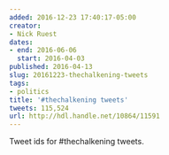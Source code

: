 ```yaml
---
added: 2016-12-23 17:40:17-05:00
creator:
- Nick Ruest
dates:
- end: 2016-06-06
  start: 2016-04-03
published: 2016-04-13
slug: 20161223-thechalkening-tweets
tags:
- politics
title: '#thechalkening tweets'
tweets: 115,524
url: http://hdl.handle.net/10864/11591
---
```


Tweet ids for #thechalkening tweets.
